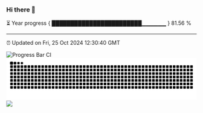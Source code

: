 ### Hi there 👋

⏳ Year progress { ████████████████████████▁▁▁▁▁▁ } 81.56 %

---

⏰ Updated on Fri, 25 Oct 2024 12:30:40 GMT

![Progress Bar CI](https://github.com/liununu/liununu/workflows/Progress%20Bar%20CI/badge.svg)![](https://raw.githubusercontent.com/L1cardo/L1cardo/main/assets/github-contribution-grid-snake.svg)![](https://raw.githubusercontent.com/seesaws/seesaws/main/assets/github-contribution-grid-snake.svg)
